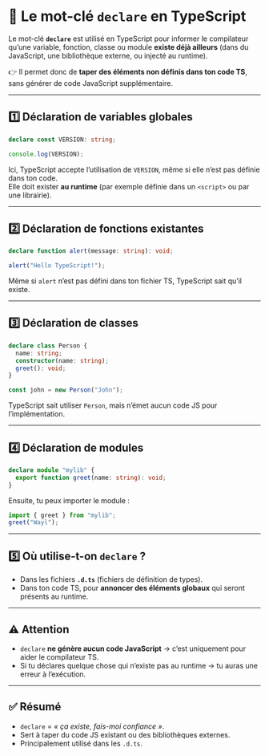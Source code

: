 # 📘 Le mot-clé `declare` en TypeScript

Le mot-clé **`declare`** est utilisé en TypeScript pour informer le compilateur qu’une variable, fonction, classe ou module **existe déjà ailleurs** (dans du JavaScript, une bibliothèque externe, ou injecté au runtime).  

👉 Il permet donc de **taper des éléments non définis dans ton code TS**, sans générer de code JavaScript supplémentaire.

---

## 1️⃣ Déclaration de variables globales

```ts
declare const VERSION: string;

console.log(VERSION);
```

Ici, TypeScript accepte l’utilisation de `VERSION`, même si elle n’est pas définie dans ton code.  
Elle doit exister **au runtime** (par exemple définie dans un `<script>` ou par une librairie).

---

## 2️⃣ Déclaration de fonctions existantes

```ts
declare function alert(message: string): void;

alert("Hello TypeScript!");
```

Même si `alert` n’est pas défini dans ton fichier TS, TypeScript sait qu’il existe.

---

## 3️⃣ Déclaration de classes

```ts
declare class Person {
  name: string;
  constructor(name: string);
  greet(): void;
}

const john = new Person("John");
```

TypeScript sait utiliser `Person`, mais n’émet aucun code JS pour l’implémentation.

---

## 4️⃣ Déclaration de modules

```ts
declare module "mylib" {
  export function greet(name: string): void;
}
```

Ensuite, tu peux importer le module :

```ts
import { greet } from "mylib";
greet("Wayl");
```

---

## 5️⃣ Où utilise-t-on `declare` ?

- Dans les fichiers **`.d.ts`** (fichiers de définition de types).  
- Dans ton code TS, pour **annoncer des éléments globaux** qui seront présents au runtime.  

---

## ⚠️ Attention

- `declare` **ne génère aucun code JavaScript** → c’est uniquement pour aider le compilateur TS.  
- Si tu déclares quelque chose qui n’existe pas au runtime → tu auras une erreur à l’exécution.  

---

## ✅ Résumé

- `declare` = *« ça existe, fais-moi confiance »*.  
- Sert à taper du code JS existant ou des bibliothèques externes.  
- Principalement utilisé dans les `.d.ts`.  
